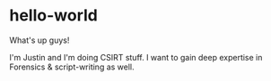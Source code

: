 # hello-world

What's up guys!

I'm Justin and I'm doing CSIRT stuff. 
I want to gain deep expertise in Forensics & script-writing as well.
